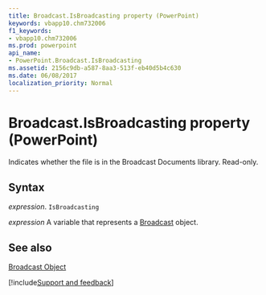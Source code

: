 ```yaml
---
title: Broadcast.IsBroadcasting property (PowerPoint)
keywords: vbapp10.chm732006
f1_keywords:
- vbapp10.chm732006
ms.prod: powerpoint
api_name:
- PowerPoint.Broadcast.IsBroadcasting
ms.assetid: 2156c9db-a587-8aa3-513f-eb40d5b4c630
ms.date: 06/08/2017
localization_priority: Normal
---
```



# Broadcast.IsBroadcasting property (PowerPoint)

Indicates whether the file is in the Broadcast Documents library. Read-only.


## Syntax

_expression_. `IsBroadcasting`

_expression_ A variable that represents a [Broadcast](PowerPoint.Broadcast.md) object.


## See also


[Broadcast Object](PowerPoint.Broadcast.md)

[!include[Support and feedback](~/includes/feedback-boilerplate.md)]